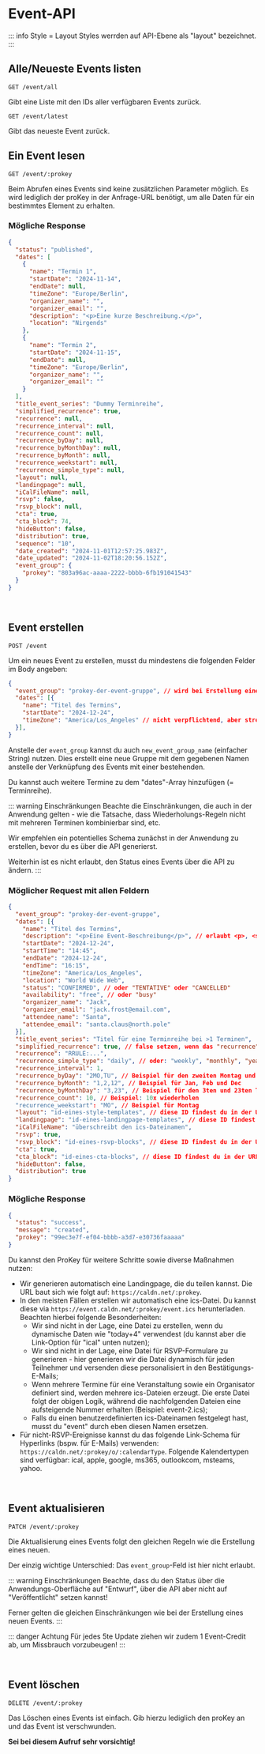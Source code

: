 
# Event-API

::: info Style = Layout
Styles werrden auf API-Ebene als "layout" bezeichnet.
:::

## Alle/Neueste Events listen

```
GET /event/all
```

Gibt eine Liste mit den IDs aller verfügbaren Events zurück.

```
GET /event/latest
```

Gibt das neueste Event zurück.

## Ein Event lesen

```
GET /event/:prokey
```

Beim Abrufen eines Events sind keine zusätzlichen Parameter möglich. Es wird lediglich der proKey in der Anfrage-URL benötigt, um alle Daten für ein bestimmtes Element zu erhalten.

### Mögliche Response

```json
{
  "status": "published",
  "dates": [
    {
      "name": "Termin 1",
      "startDate": "2024-11-14",
      "endDate": null,
      "timeZone": "Europe/Berlin",
      "organizer_name": "",
      "organizer_email": "",
      "description": "<p>Eine kurze Beschreibung.</p>",
      "location": "Nirgends"
    },
    {
      "name": "Termin 2",
      "startDate": "2024-11-15",
      "endDate": null,
      "timeZone": "Europe/Berlin",
      "organizer_name": "",
      "organizer_email": ""
    }
  ],
  "title_event_series": "Dummy Terminreihe",
  "simplified_recurrence": true,
  "recurrence": null,
  "recurrence_interval": null,
  "recurrence_count": null,
  "recurrence_byDay": null,
  "recurrence_byMonthDay": null,
  "recurrence_byMonth": null,
  "recurrence_weekstart": null,
  "recurrence_simple_type": null,
  "layout": null,
  "landingpage": null,
  "iCalFileName": null,
  "rsvp": false,
  "rsvp_block": null,
  "cta": true,
  "cta_block": 74,
  "hideButton": false,
  "distribution": true,
  "sequence": "10",
  "date_created": "2024-11-01T12:57:25.983Z",
  "date_updated": "2024-11-02T18:20:56.152Z",
  "event_group": {
    "prokey": "803a96ac-aaaa-2222-bbbb-6fb191041543"
  }
}
```

<br />

## Event erstellen

```
POST /event
```

Um ein neues Event zu erstellen, musst du mindestens die folgenden Felder im Body angeben:

```json
{
  "event_group": "prokey-der-event-gruppe", // wird bei Erstellung einer Gruppe als "id" zurückgegeben; auch über die UI der Anwendung einsehbar
  "dates": [{
    "name": "Titel des Termins",
    "startDate": "2024-12-24",
    "timeZone": "America/Los_Angeles" // nicht verpflichtend, aber strengstens empfohlen
  }],
}
```

Anstelle der `event_group` kannst du auch `new_event_group_name` (einfacher String) nutzen. Dies erstellt eine neue Gruppe mit dem gegebenen Namen anstelle der Verknüpfung des Events mit einer bestehenden.

Du kannst auch weitere Termine zu dem "dates"-Array hinzufügen (= Terminreihe).

::: warning Einschränkungen
Beachte die Einschränkungen, die auch in der Anwendung gelten - wie die Tatsache, dass Wiederholungs-Regeln nicht mit mehreren Terminen kombinierbar sind, etc.

Wir empfehlen ein potentielles Schema zunächst in der Anwendung zu erstellen, bevor du es über die API generierst.

Weiterhin ist es nicht erlaubt, den Status eines Events über die API zu ändern.
:::

### Möglicher Request mit allen Feldern

```json
{
  "event_group": "prokey-der-event-gruppe",
  "dates": [{
    "name": "Titel des Termins",
    "description": "<p>Eine Event-Beschreibung</p>", // erlaubt <p>, <strong>, <em>, <u>, <h1>, <h2>, <h3>, <h4>, <ul>, <ol>, <li>, <a>
    "startDate": "2024-12-24",
    "startTime": "14:45",
    "endDate": "2024-12-24",
    "endTime": "16:15",
    "timeZone": "America/Los_Angeles",
    "location": "World Wide Web",
    "status": "CONFIRMED", // oder "TENTATIVE" oder "CANCELLED"
    "availability": "free", // oder "busy"
    "organizer_name": "Jack",
    "organizer_email": "jack.frost@email.com",
    "attendee_name": "Santa",
    "attendee_email": "santa.claus@north.pole"
  }],
  "title_event_series": "Titel für eine Terminreihe bei >1 Terminen",
  "simplified_recurrence": true, // false setzen, wenn das "recurrence"-Feld genutzt werden soll. Dieses muss eine RRULE beinhalten; true, wenn stattdessen die übrigen recurrence-Felder genutzt werden sollen
  "recurrence": "RRULE:...",
  "recurrence_simple_type": "daily", // oder: "weekly", "monthly", "yearly",
  "recurrence_interval": 1,
  "recurrence_byDay": "2MO,TU", // Beispiel für den zweiten Montag und jeden Dienstag
  "recurrence_byMonth": "1,2,12", // Beispiel für Jan, Feb und Dec
  "recurrence_byMonthDay": "3,23", // Beispiel für den 3ten und 23ten Tag des Monats
  "recurrence_count": 10, // Beispiel: 10x wiederholen
  "recurrence_weekstart": "MO", // Beispiel für Montag
  "layout": "id-eines-style-templates", // diese ID findest du in der URL des entsprechenden Elements in der Anwendung
  "landingpage": "id-eines-landingpage-templates", // diese ID findest du in der URL des entsprechenden Elements in der Anwendung
  "iCalFileName": "überschreibt den ics-Dateinamen",
  "rsvp": true,
  "rsvp_block": "id-eines-rsvp-blocks", // diese ID findest du in der URL des entsprechenden Elements in der Anwendung oder in der Response bei Erstellung eines RSVP-Blocks über die API
  "cta": true,
  "cta_block": "id-eines-cta-blocks", // diese ID findest du in der URL des entsprechenden Elements in der Anwendung
  "hideButton": false,
  "distribution": true
}
```

### Mögliche Response

```json
{
  "status": "success",
  "message": "created",
  "prokey": "99ec3e7f-ef04-bbbb-a3d7-e30736faaaaa"
}
```

Du kannst den ProKey für weitere Schritte sowie diverse Maßnahmen nutzen:

* Wir generieren automatisch eine Landingpage, die du teilen kannst. Die URL baut sich wie folgt auf: `https://caldn.net/:prokey`.
* In den meisten Fällen erstellen wir automatisch eine ics-Datei. Du kannst diese via `https://event.caldn.net/:prokey/event.ics` herunterladen. Beachten hierbei folgende Besonderheiten:
  * Wir sind nicht in der Lage, eine Datei zu erstellen, wenn du dynamische Daten wie "today+4" verwendest (du kannst aber die Link-Option für "ical" unten nutzen);
  * Wir sind nicht in der Lage, eine Datei für RSVP-Formulare zu generieren - hier generieren wir die Datei dynamisch für jeden Teilnehmer und versenden diese personalisiert in den Bestätigungs-E-Mails;
  * Wenn mehrere Termine für eine Veranstaltung sowie ein Organisator definiert sind, werden mehrere ics-Dateien erzeugt. Die erste Datei folgt der obigen Logik, während die nachfolgenden Dateien eine aufsteigende Nummer erhalten (Beispiel: event-2.ics);
  * Falls du einen benutzerdefinierten ics-Dateinamen festgelegt hast, musst du "event" durch eben diesen Namen ersetzen.
* Für nicht-RSVP-Ereignisse kannst du das folgende Link-Schema für Hyperlinks (bspw. für E-Mails) verwenden: `https://caldn.net/:prokey/o/:calendarType`. Folgende Kalendertypen sind verfügbar: ical, apple, google, ms365, outlookcom, msteams, yahoo.

<br />

## Event aktualisieren

```
PATCH /event/:prokey
```

Die Aktualisierung eines Events folgt den gleichen Regeln wie die Erstellung eines neuen.

Der einzig wichtige Unterschied: Das `event_group`-Feld ist hier nicht erlaubt.

::: warning Einschränkungen
Beachte, dass du den Status über die Anwendungs-Oberfläche auf "Entwurf", über die API aber nicht auf "Veröffentlicht" setzen kannst!

Ferner gelten die gleichen Einschränkungen wie bei der Erstellung eines neuen Events.
:::

::: danger Achtung
Für jedes 5te Update ziehen wir zudem 1 Event-Credit ab, um Missbrauch vorzubeugen!
:::

<br />

## Event löschen

```
DELETE /event/:prokey
```

Das Löschen eines Events ist einfach. Gib hierzu lediglich den proKey an und das Event ist verschwunden.

**Sei bei diesem Aufruf sehr vorsichtig!**
